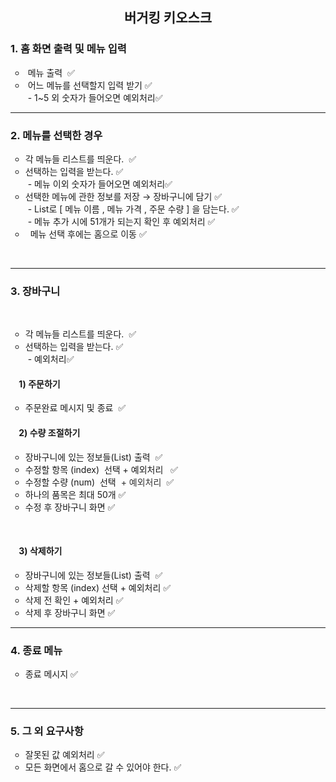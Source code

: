 <div class="tt_article_useless_p_margin contents_style"><h2 style="text-align: center;" data-ke-size="size26"><b>버거킹 키오스크</b></h2>
<h3 data-ke-size="size23"><b>1. 홈 화면 출력 및 메뉴 입력</b></h3>
<ul style="list-style-type: circle;" data-ke-list-type="circle">
<li>&nbsp;메뉴 출력&nbsp; ✅</li>
<li>&nbsp;어느 메뉴를 선택할지 입력 받기 ✅<br>&nbsp;- 1~5 외 숫자가 들어오면 예외처리✅</li>
</ul>
<hr contenteditable="false" data-ke-type="horizontalRule" data-ke-style="style5">
<h3 style="text-align: start;" data-ke-size="size23"><b>2. 메뉴를 선택한 경우</b></h3>
<ul style="list-style-type: circle;" data-ke-list-type="disc">
<li>각 메뉴들 리스트를 띄운다. <span>&nbsp;</span>✅</li>
<li>선택하는 입력을 받는다. ✅<br>&nbsp;- 메뉴 이외 숫자가 들어오면 예외처리✅&nbsp;&nbsp;</li>
<li>선택한 메뉴에 관한 정보를 저장 → 장바구니에 담기 ✅ <br>&nbsp;- List로 [ 메뉴 이름 , 메뉴 가격 , 주문 수량 ] 을 담는다. ✅<br>&nbsp;- 메뉴 추가 시에 51개가 되는지 확인 후 예외처리 ✅ &nbsp;</li>
<li>&nbsp; 메뉴 선택 후에는 홈으로 이동 ✅</li>
</ul>
<p data-ke-size="size16">&nbsp;</p>
<hr data-ke-style="style5" data-ke-type="horizontalRule">
<h3 style=" text-align: start;" data-ke-size="size23"><b>3. 장바구니&nbsp;</b></h3>
<p data-ke-size="size16">&nbsp;</p>
<ul style="list-style-type: circle;" data-ke-list-type="disc">
<li>각 메뉴들 리스트를 띄운다.<span>&nbsp;</span><span>&nbsp;</span>✅</li>
<li>선택하는 입력을 받는다. ✅<br>&nbsp;- 예외처리✅</li>
</ul>
<h4 data-ke-size="size20"><b>&nbsp; &nbsp; 1) 주문하기</b></h4>
<ul style="list-style-type: circle;" data-ke-list-type="disc">
<li>주문완료 메시지 및 종료<span>&nbsp;</span><span>&nbsp;</span>✅</li>
</ul>
<h4 data-ke-size="size20"><b>&nbsp; &nbsp; 2) 수량 조절하기</b></h4>
<ul style="list-style-type: circle;" data-ke-list-type="disc">
<li>장바구니에 있는 정보들(List) 출력<span>&nbsp;</span><span>&nbsp;</span>✅</li>
<li>수정할 항목 (index)&nbsp; 선택 + 예외처리&nbsp; &nbsp;✅</li>
<li>수정할 수량<span>&nbsp;</span>(num)&nbsp; 선택 <span style="color: #333333; text-align: left;"><span>&nbsp;</span>+ 예외처리</span> <span>&nbsp;</span>✅</li>
<li>하나의 품목은 최대 50개 ✅ &nbsp;</li>
<li>수정 후 장바구니 화면 ✅ &nbsp;</li>
</ul>
<p data-ke-size="size16">&nbsp;</p>
<h4 data-ke-size="size20">&nbsp; &nbsp;<b>&nbsp;3) 삭제하기</b></h4>
<ul style="list-style-type: circle;" data-ke-list-type="disc">
<li>장바구니에 있는 정보들(List) 출력<span>&nbsp;</span><span>&nbsp;</span>✅</li>
<li>삭제할 항목 (index) 선택 + 예외처리 ✅</li>
<li>삭제 전 확인 + 예외처리 ✅</li>
<li>삭제 후 장바구니 화면 ✅</li>
</ul>
<hr data-ke-type="horizontalRule" data-ke-style="style5">
<h3 style=" text-align: start;" data-ke-size="size23"><b>4. 종료 메뉴</b></h3>
<ul style="list-style-type: circle;" data-ke-list-type="disc">
<li>종료 메시지 ✅</li>
</ul>
<p style="color: #000000; text-align: start;" data-ke-size="size16">&nbsp;</p>
<hr data-ke-style="style5" data-ke-type="horizontalRule">
<h3 style="text-align: start;" data-ke-size="size23"><b>5. 그 외 요구사항</b></h3>
<ul style="list-style-type: circle;" data-ke-list-type="disc">
<li>잘못된 값 예외처리 ✅</li>
<li>모든 화면에서 홈으로 갈 수 있어야 한다. ✅</li>
</ul></div>